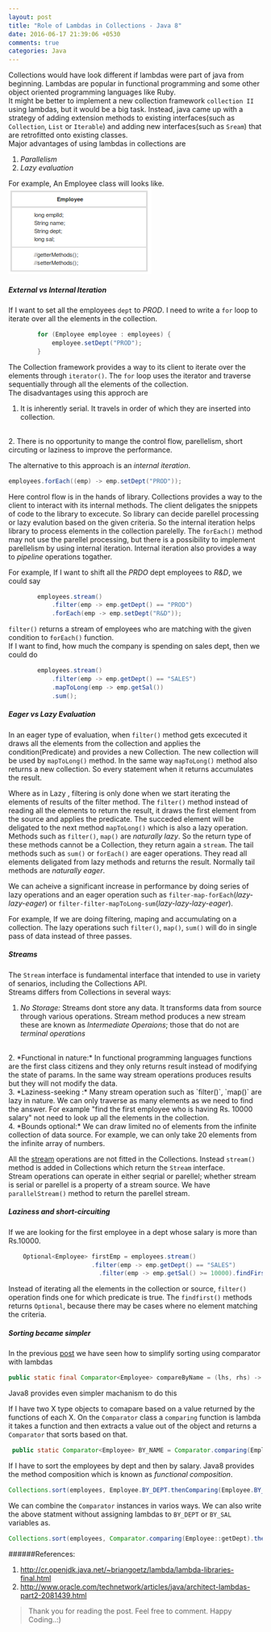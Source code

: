 ```yaml
---
layout: post
title: "Role of Lambdas in Collections - Java 8"
date: 2016-06-17 21:39:06 +0530
comments: true
categories: Java
---
```

  Collections would have look different if lambdas were part of java from beginning. Lambdas are popular in functional programming and some other object oriented programming languages like Ruby.
<br>
It might be better to implement a new collection framework `collection II` using lambdas, but it would be a big task. Instead, java came up with a strategy of adding extension methods to existing interfaces(such as `Collection`, `List` or `Iterable`) and adding new interfaces(such as `Sream`) that are retrofitted onto existing classes.
<br>
  Major advantages of using lambdas in collections are
<br>
1. *Parallelism*
2. *Lazy evaluation*
<!--more--> 
For example, An Employee class will looks like.
<br>
![Employee.java](/images/EmpClass.png) 

##### External vs Internal Iteration
If I want to set all the employees `dept` to *PROD*. I need to write a `for` loop to iterate over all the elements in the collection.
``` Java External Iteration
		for (Employee employee : employees) {
			employee.setDept("PROD");
		}
```
 The Collection framework provides a way to its client to iterate over the elements through `iterator()`. The `for` loop uses the iterator and traverse sequentially through all the elements of the collection. 
<br>
The disadvantages using this approch are
<br>
  1. It is inherently serial. It travels in order of which they are inserted into collection.
<br>
  2. There is no opportunity to mange the control flow, parellelism, short circuting or laziness to improve the performance.
 
 The alternative to this approach is an *internal iteration*. 
``` Java Internal Iteration
employees.forEach((emp) -> emp.setDept("PROD"));
```
 
 Here control flow is in the hands of library. Collections provides a way to the client to interact with its internal methods. The client deligates the snippets of code to the library to excecute. So library can decide parellel processing or lazy evalution based on the given criteria. So the internal iteration helps library to process elements in the collection parelelly. The `forEach()` method may not use the parellel processing, but there is a possibility to implement parellelism by using internal iteration.
  Internal iteration also provides a way to *pipeline* operations togather.


For example, If I want to shift all the *PRDO* dept employees to *R&D*, we could say
``` Java 
		employees.stream()
			.filter(emp -> emp.getDept() == "PROD")
			.forEach(emp -> emp.setDept("R&D"));
```
`filter()` returns a stream of employees who are matching with the given condition to `forEach()` function.
<br>
If I want to find, how much the company is spending on sales dept, then we could do
<br>
``` Java
		employees.stream()
			.filter(emp -> emp.getDept() == "SALES")
			.mapToLong(emp -> emp.getSal())
			.sum();
```
##### Eager vs Lazy Evaluation
 In an eager type of evaluation, when `filter()` method gets excecuted it draws all the elements from the collection and applies the condition(Predicate) and provides a new Collection. The new collection will be used by `mapToLong()` method. In the same way `mapToLong()` method also returns a new collection. So every statement when it returns accumulates the result.


 Where as in Lazy , filtering is only done when we start iterating the elements of results of the filter method. The `filter()` method instead of reading all the elements to return the result, it draws the first element from the source and applies the predicate. The succeded element will be deligated to the next method `mapToLong()` which is also a lazy operation. Methods such as `filter()`, `map()` are *naturally lazy*. So the return type of these methods cannot be a Collection, they return again a `stream`. The tail methods such as `sum()`  or `forEach()` are eager operations. They read all elements deligated from lazy methods and returns the result. Normally tail methods are *naturally eager*. 

 We can acheive a significant increase in performance by doing series of lazy operations and an eager operation such as `filter-map-forEach`(*lazy-lazy-eager*) or `filter-filter-mapToLong-sum`(*lazy-lazy-lazy-eager*). 

 For example, If we are doing filtering, maping and accumulating on a collection. The lazy operations such `filter()`, `map()`, `sum()` will do in single pass of data instead of three passes.

##### Streams
  The `Stream` interface is fundamental interface that intended to use in variety of senarios, including the Collections API.
<br>
Streams differs from Collections in several ways:


 1.  *No Storage:* Streams dont store any data. It transforms data from source through various operations. Stream method produces a new stream these are known as *Intermediate Operaions*; those that do not are *terminal operations*
<br>
 2. *Functional in nature:* In functional programming languages functions are the first class citizens and they only returns result instead of modifying the state of params. In the same way stream operations produces results but they will not modify the data.
<br>
 3. *Laziness-seeking :* Many stream operation such as `filter()`, `map()` are lazy in nature. We can only traverse as many elements as we need to find the answer. For example "find the first employee who is having Rs. 10000  salary" not need to look up all the elements in the collection.
<br>
 4. *Bounds optional:* We can draw limited no of elements from the infinite collection of data source. For example, we can only take 20 elements from the infinite array of numbers. 
  

All the [stream](https://docs.oracle.com/javase/8/docs/api/java/util/stream/Stream.html) operations are not fitted in the Collections. Instead `stream()` method is added in Collections which return the `Stream` interface.
<br>
Stream operations can operate in either seqrial or parellel; whether stream is serial or parellel is a property of a stream source. We have `parallelStream()` method to return the parellel stream.
 
##### Laziness and short-circuiting
  If we are looking for the first employee in a dept whose salary is more than Rs.10000. 
``` Java
    Optional<Employee> firstEmp = employees.stream()
                       .filter(emp -> emp.getDept() == "SALES")
				         .filter(emp -> emp.getSal() >= 10000).findFirst();
```
  Instead of iterating all the elements in the collection or source, `filter()` operation finds one for which predicate is true. The `findfirst()` methods returns `Optional`, because there may be cases where no element matching the criteria.

##### Sorting became simpler
   In the previous [post](http://sri-sankl.github.io/blog/2016/06/17/advantages-of-lambdas-in-java-8/) we have seen how to simplify sorting using comparator with lambdas    
``` Java
public static final Comparator<Employee> compareByName = (lhs, rhs) -> lhs.getName().compareTo(rhs.getName());
```
Java8 provides even simpler machanism to do this

 If I have two X type objects to comapare based on a value returned by the functions of each X. On the `Comparator` class a `comparing` function is lambda it takes a function and then extracts a value out of the object and returns a `Comparator` that sorts based on that.


``` Java
 public static Comparator<Employee> BY_NAME = Comparator.comparing(Employee::getName);
```
 If I have to sort the employees by dept and then by salary. Java8 provides the method composition which is known as *functional composition*. 

``` Java
Collections.sort(employees, Employee.BY_DEPT.thenComparing(Employee.BY_SAL));
```
 We can combine the `Comparator` instances in varios ways.
We can also write the above statment without assigning lambdas to `BY_DEPT` or `BY_SAL` variables as.
``` java
Collections.sort(employees, Comparator.comparing(Employee::getDept).thenComparing(Employee::getSal));
```
######References:
 1. http://cr.openjdk.java.net/~briangoetz/lambda/lambda-libraries-final.html
 2. http://www.oracle.com/technetwork/articles/java/architect-lambdas-part2-2081439.html


>Thank you for reading the post. Feel free to comment.
>Happy Coding..:)
